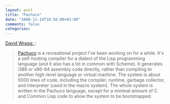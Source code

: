 ```yaml
---
layout: post
title: "Pachuco"
date: "2008-11-14T18:56:00+01:00"
comments: false
categories: 
---
```


<p><a href="http://david.wragg.org/blog/2008/11/pachuco.html">David Wragg: </a>:</p>

<blockquote>
<p><a href="http://pachuco.org/">Pachuco</a> is a recreational project I've been working on for a while. It's a self-hosting compiler for a dialect of the Lisp programming language (and it also has a lot in common with Scheme). It generates i386 or x86-64 assembly code directly, rather than compiling to another high-level language or virtual machine. The system is about 5000 lines of code, including the compiler, runtime, garbage collector, and interpreter (used in the macro system). The whole system is written in the Pachuco language, except for a minimal amount of C and Common Lisp code to allow the system to be bootstrapped.</p>
</blockquote>


